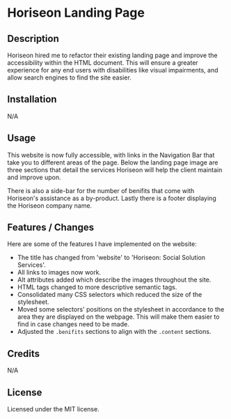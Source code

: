 # Horiseon Landing Page

## Description

Horiseon hired me to refactor their existing landing page and improve the accessibility within the HTML document.
This will ensure a greater experience for any end users with disabilities like visual impairments, and allow search engines to find the site easier.

## Installation

N/A

## Usage

This website is now fully accessible, with links in the Navigation Bar that take you to different areas of the page. Below the landing page image are three sections that detail the services Horiseon will help the client maintain and improve upon.

There is also a side-bar for the number of benifits that come with Horiseon's assistance as a by-product. Lastly there is a footer displaying the Horiseon company name.

## Features / Changes

Here are some of the features I have implemented on the website:

- The title has changed from 'website' to 'Horiseon: Social Solution Services'.
- All links to images now work.
- Alt attributes added which describe the images throughout the site.
- HTML tags changed to more descriptive semantic tags.
- Consolidated many CSS selectors which reduced the size of the stylesheet.
- Moved some selectors' positions on the stylesheet in accordance to the area they are displayed on the webpage. This will make them easier to find in case changes need to be made.
- Adjusted the `.benifits` sections to align with the `.content` sections.

## Credits

N/A

## License

Licensed under the MIT license.
